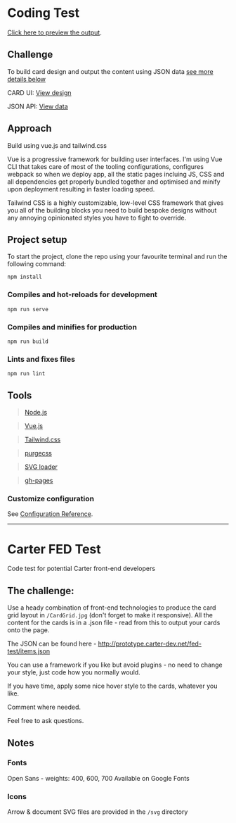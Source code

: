 # Coding Test

[Click here to preview the output](http://www.andrewaz.com/fed-test/).

## Challenge

To build card design and output the content using JSON data [see more details below](#user-content-carter-fed-test)

CARD UI: [View design](https://raw.githubusercontent.com/andyzack/fed-test/master/src/assets/CardGrid-design.png)

JSON API: [View data](http://prototype.carter-dev.net/fed-test/items.json)

## Approach

Build using vue.js and tailwind.css

Vue is a progressive framework for building user interfaces. I'm using Vue CLI that takes care of most of the tooling configurations, configures webpack so when we deploy app, all the static pages incluing JS, CSS and all dependencies get properly bundled together and optimised and minify upon deployment resulting in faster loading speed.

Tailwind CSS is a highly customizable, low-level CSS framework that gives you all of the building blocks you need to build bespoke designs without any annoying opinionated styles you have to fight to override.


## Project setup

To start the project, clone the repo using your favourite terminal and run the following command:

```
npm install
```

### Compiles and hot-reloads for development
```
npm run serve
```

### Compiles and minifies for production
```
npm run build
```

### Lints and fixes files
```
npm run lint
```

## Tools

>[Node.js](https://nodejs.org/en/download/)

>[Vue.js](https://vuejs.org/v2/guide/installation.html)

>[Tailwind.css](https://tailwindcss.com/docs/installation)

>[purgecss](https://tailwindcss.com/docs/installation)

>[SVG loader](https://vue-svg-loader.js.org/)

>[gh-pages](https://cli.vuejs.org/guide/deployment.html)


### Customize configuration
See [Configuration Reference](https://cli.vuejs.org/config/).


---

# Carter FED Test
Code test for potential Carter front-end developers

## The challenge:
Use a heady combination of front-end technologies to produce the card grid layout in `/CardGrid.jpg` (don't forget to make it responsive). All the content for the cards is in a .json file - read from this to output your cards onto the page.

The JSON can be found here - http://prototype.carter-dev.net/fed-test/items.json

You can use a framework if you like but avoid plugins - no need to change your style, just code how you normally would.

If you have time, apply some nice hover style to the cards, whatever you like.

Comment where needed.

Feel free to ask questions.

## Notes

### Fonts
Open Sans - weights: 400, 600, 700
Available on Google Fonts

### Icons
Arrow & document SVG files are provided in the `/svg` directory

